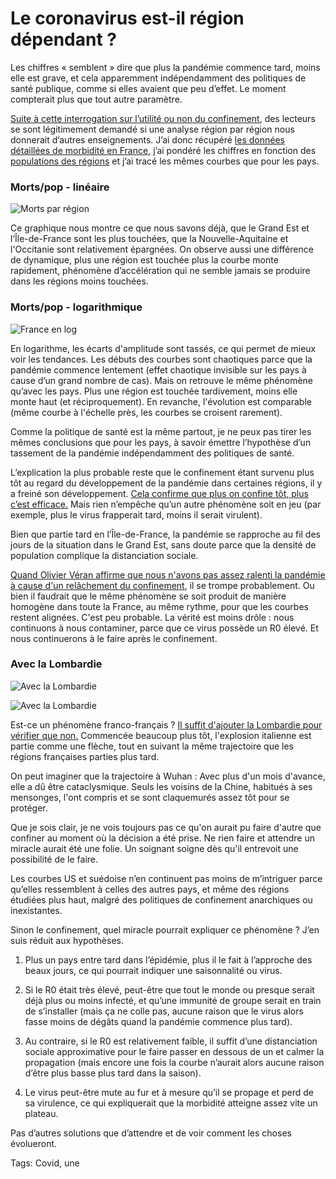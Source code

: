 # Le coronavirus est-il région dépendant ?

Les chiffres « semblent » dire que plus la pandémie commence tard, moins elle est grave, et cela apparemment indépendamment des politiques de santé publique, comme si elles avaient que peu d’effet. Le moment compterait plus que tout autre paramètre.

[Suite à cette interrogation sur l’utilité ou non du confinement](https://tcrouzet.com/2020/04/20/une-preuve-de-linutilite-du-confinement/), des lecteurs se sont légitimement demandé si une analyse région par région nous donnerait d’autres enseignements. J’ai donc récupéré [les données détaillées de morbidité en France](https://www.eficiens.com/corostats/openstats/open_stats_coronavirus.csv), j’ai pondéré les chiffres en fonction des [populations des régions](https://www.insee.fr/fr/statistiques/fichier/4265429/ensemble.zip) et j’ai tracé les mêmes courbes que pour les pays.

### Morts/pop - linéaire

![Morts par région](https://tcrouzet.com/images_tc/2020/04/reg1.png)

Ce graphique nous montre ce que nous savons déjà, que le Grand Est et l’Île-de-France sont les plus touchées, que la Nouvelle-Aquitaine et l'Occitanie sont relativement épargnées. On observe aussi une différence de dynamique, plus une région est touchée plus la courbe monte rapidement, phénomène d’accélération qui ne semble jamais se produire dans les régions moins touchées.

### Morts/pop - logarithmique

![France en log](https://tcrouzet.com/images_tc/2020/04/reg2.png)

En logarithme, les écarts d'amplitude sont tassés, ce qui permet de mieux voir les tendances. Les débuts des courbes sont chaotiques parce que la pandémie commence lentement (effet chaotique invisible sur les pays à cause d’un grand nombre de cas). Mais on retrouve le même phénomène qu’avec les pays. Plus une région est touchée tardivement, moins elle monte haut (et réciproquement). En revanche, l'évolution est comparable (même courbe à l'échelle près, les courbes se croisent rarement).

Comme la politique de santé est la même partout, je ne peux pas tirer les mêmes conclusions que pour les pays, à savoir émettre l’hypothèse d’un tassement de la pandémie indépendamment des politiques de santé.

L’explication la plus probable reste que le confinement étant survenu plus tôt au regard du développement de la pandémie dans certaines régions, il y a freiné son développement. [Cela confirme que plus on confine tôt, plus c’est efficace.](https://tcrouzet.com/2020/04/09/quand-le-gouvernement-nous-ment-preuves/) Mais rien n’empêche qu’un autre phénomène soit en jeu (par exemple, plus le virus frapperait tard, moins il serait virulent).

Bien que partie tard en l’Île-de-France, la pandémie se rapproche au fil des jours de la situation dans le Grand Est, sans doute parce que la densité de population complique la distanciation sociale.

[Quand Olivier Véran affirme que nous n'avons pas assez ralenti la pandémie à cause d'un relâchement du confinement](https://www.voici.fr/news-people/actu-people/video-olivier-veran-qui-sont-les-nouveaux-cas-positifs-au-coronavirus-il-repond-678918), il se trompe probablement. Ou bien il faudrait que le même phénomène se soit produit de manière homogène dans toute la France, au même rythme, pour que les courbes restent alignées. C'est peu probable. La vérité est moins drôle : nous continuons à nous contaminer, parce que ce virus possède un R0 élevé. Et nous continuerons à le faire après le confinement.

### Avec la Lombardie

![Avec la Lombardie](https://tcrouzet.com/images_tc/2020/04/reg3.png)

![Avec la Lombardie](https://tcrouzet.com/images_tc/2020/04/reg4.png)

Est-ce un phénomène franco-français ? [Il suffit d'ajouter la Lombardie pour vérifier que non.](https://www.kaggle.com/sudalairajkumar/covid19-in-italy) Commencée beaucoup plus tôt, l'explosion italienne est partie comme une flèche, tout en suivant la même trajectoire que les régions françaises parties plus tard.

On peut imaginer que la trajectoire à Wuhan : Avec plus d'un mois d'avance, elle a dû être cataclysmique. Seuls les voisins de la Chine, habitués à ses mensonges, l'ont compris et se sont claquemurés assez tôt pour se protéger.

Que je sois clair, je ne vois toujours pas ce qu'on aurait pu faire d'autre que confiner au moment où la décision a été prise. Ne rien faire et attendre un miracle aurait été une folie. Un soignant soigne dès qu'il entrevoit une possibilité de le faire.

Les courbes US et suédoise n’en continuent pas moins de m’intriguer parce qu’elles ressemblent à celles des autres pays, et même des régions étudiées plus haut, malgré des politiques de confinement anarchiques ou inexistantes.

Sinon le confinement, quel miracle pourrait expliquer ce phénomène ? J’en suis réduit aux hypothèses.

1. Plus un pays entre tard dans l’épidémie, plus il le fait à l’approche des beaux jours, ce qui pourrait indiquer une saisonnalité ou virus.

2. Si le R0 était très élevé, peut-être que tout le monde ou presque serait déjà plus ou moins infecté, et qu’une immunité de groupe serait en train de s’installer (mais ça ne colle pas, aucune raison que le virus alors fasse moins de dégâts quand la pandémie commence plus tard).

3. Au contraire, si le R0 est relativement faible, il suffit d’une distanciation sociale approximative pour le faire passer en dessous de un et calmer la propagation (mais encore une fois la courbe n’aurait alors aucune raison d’être plus basse plus tard dans la saison).

4. Le virus peut-être mute au fur et à mesure qu’il se propage et perd de sa virulence, ce qui expliquerait que la morbidité atteigne assez vite un plateau.

Pas d’autres solutions que d’attendre et de voir comment les choses évolueront.

Tags: Covid, une